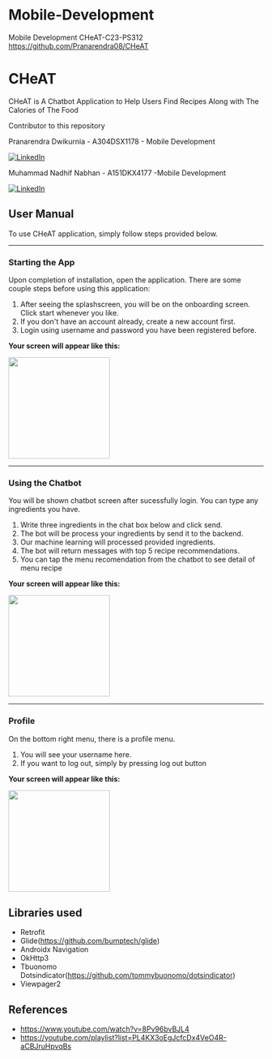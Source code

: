 # Mobile-Development
Mobile Development CHeAT-C23-PS312
https://github.com/Pranarendra08/CHeAT

# CHeAT
CHeAT is A Chatbot Application to Help Users Find Recipes Along with The Calories of The Food

Contributor to this repository

Pranarendra Dwikurnia - A304DSX1178 - Mobile Development 

[![LinkedIn](https://img.shields.io/badge/linkedin-%230077B5.svg?style=for-the-badge&logo=linkedin&logoColor=white)](https://www.linkedin.com/in/pranarendra08/)

Muhammad Nadhif Nabhan - A151DKX4177 -Mobile Development 

[![LinkedIn](https://img.shields.io/badge/linkedin-%230077B5.svg?style=for-the-badge&logo=linkedin&logoColor=white)](https://www.linkedin.com/in/muhammad-nadhif-nabhan-651972198/)


## User Manual
To use CHeAT application, simply follow steps provided below.

-----

<h3>Starting the App</h3>

Upon completion of installation, open the application. There are some couple steps before using this application:

1. After seeing the splashscreen, you will be on the onboarding screen. Click start whenever you like.
2. If you don't have an account already, create a new account first.
3. Login using username and password you have been registered before.

**Your screen will appear like this:**

<kbd>
<img src="https://github.com/CHeAT-C23-PS312/Mobile-Development/assets/92442022/7318497a-000c-4abd-9d14-fb91eb92444b" width="200">
</kbd>

-----

<h3>Using the Chatbot</h3>

You will be shown chatbot screen after sucessfully login. You can type any ingredients you have.
1. Write three ingredients in the chat box below and click send.
2. The bot will be process your ingredients by send it to the backend.
3. Our machine learning will processed provided ingredients.
4. The bot will return messages with top 5 recipe recommendations.
5. You can tap the menu recomendation from the chatbot to see detail of menu recipe

**Your screen will appear like this:**

<kbd>
<img src="https://github.com/CHeAT-C23-PS312/Mobile-Development/assets/92442022/42ae5546-5fe5-4b82-8357-6406b6a4c9d7" width="200">
</kbd>

-----    

<h3>Profile</h3>

On the bottom right menu, there is a profile menu.
1. You will see your username here.
2. If you want to log out, simply by pressing log out button

**Your screen will appear like this:**

<kbd>
<img src="https://github.com/CHeAT-C23-PS312/Mobile-Development/assets/92442022/3c23b8ad-b2e7-4499-97ff-0e0a6431b7f7" width="200">
</kbd>

## Libraries used

- Retrofit
- Glide(https://github.com/bumptech/glide)
- Androidx Navigation
- OkHttp3
- Tbuonomo Dotsindicator(https://github.com/tommybuonomo/dotsindicator)
- Viewpager2

## References
- https://www.youtube.com/watch?v=8Pv96bvBJL4
- https://youtube.com/playlist?list=PL4KX3oEgJcfcDx4VeO4R-aCBJruHpvqBs
